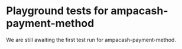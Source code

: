 # Playground tests for ampacash-payment-method
We are still awaiting the first test run for ampacash-payment-method.
